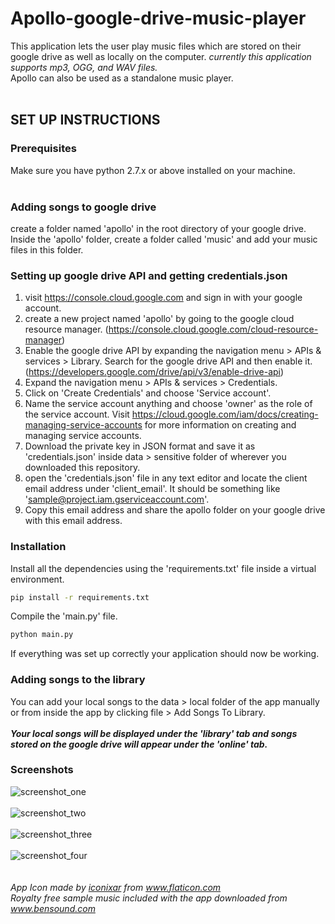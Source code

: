 # Apollo-google-drive-music-player
This application lets the user play music files which are stored on their google drive as well as locally on the computer.
<em> currently this application supports mp3, OGG, and WAV files. </em> <br>
Apollo can also be used as a standalone music player.
<br>
<br>
## SET UP INSTRUCTIONS
### Prerequisites
Make sure you have python 2.7.x or above installed on your machine. <br>
<br>
### Adding songs to google drive
create a folder named 'apollo' in the root directory of your google drive. <br>
Inside the 'apollo' folder, create a folder called 'music' and add your music files in this folder.
<br>
### Setting up google drive API and getting credentials.json
1. visit https://console.cloud.google.com and sign in with your google account. <br>
2. create a new project named 'apollo' by going to the google cloud resource manager. (https://console.cloud.google.com/cloud-resource-manager) <br>
3. Enable the google drive API by expanding the navigation menu > APIs & services > Library. Search for the google drive API and then enable it. (https://developers.google.com/drive/api/v3/enable-drive-api) <br>
4. Expand the navigation menu > APIs & services > Credentials. <br>
5. Click on 'Create Credentials' and choose 'Service account'.
6. Name the service account anything and choose 'owner' as the role of the service account. Visit https://cloud.google.com/iam/docs/creating-managing-service-accounts for more information on creating and managing service accounts.
7. Download the private key in JSON format and save it as 'credentials.json' inside data > sensitive folder of wherever you downloaded this repository. <br>
8. open the 'credentials.json' file in any text editor and locate the client email address under 'client_email'. It should be something like 'sample@project.iam.gserviceaccount.com'. <br>
9. Copy this email address and share the apollo folder on your google drive with this email address.


### Installation
Install all the dependencies using the 'requirements.txt' file inside a virtual environment.
```bash
pip install -r requirements.txt
```
Compile the 'main.py' file.
```bash
python main.py
```
If everything was set up correctly your application should now be working.

### Adding songs to the library
You can add your local songs to the data > local folder of the app manually or from inside the app by clicking file > Add Songs To Library. <br>
<br>
<strong><em> Your local songs will be displayed under the 'library' tab and songs stored on the google drive will appear under the 'online' tab. </em></strong> 
<br>

### Screenshots
![screenshot_one](https://user-images.githubusercontent.com/58216025/99058351-1bc9ea00-25c3-11eb-9761-355b9c5d7164.JPG)
<br>
<br>
![screenshot_two](https://user-images.githubusercontent.com/58216025/99058395-2b493300-25c3-11eb-9e98-d190660a7b58.JPG)
<br>
<br>
![screenshot_three](https://user-images.githubusercontent.com/58216025/99058430-37cd8b80-25c3-11eb-8e1b-41dee128f90f.JPG)
<br>
<br>
![screenshot_four](https://user-images.githubusercontent.com/58216025/99058461-42882080-25c3-11eb-87bc-3c84e838abd9.JPG)
<br>
<br>
<br>
<em> App Icon made by <a href="https://www.flaticon.com/authors/iconixar" title="iconixar">iconixar</a> from <a href="https://www.flaticon.com/" title="Flaticon"> www.flaticon.com</a> </em>
<br>
<em> Royalty free sample music included with the app downloaded from <a href="https://www.bensound.com/royalty-free-music/" title="bensound">www.bensound.com</a></em>
